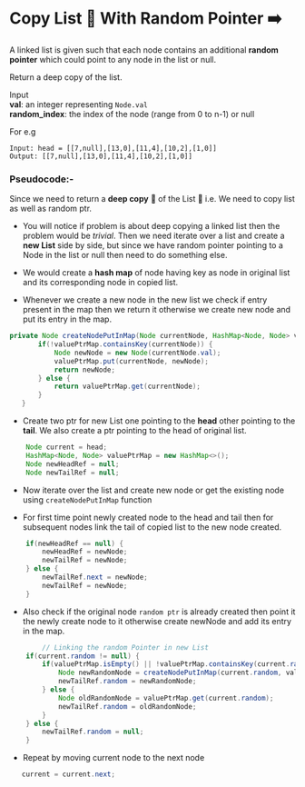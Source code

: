 # Copy List 🔗 With Random Pointer ➡️

A linked list is given such that each node contains an additional **random pointer** which could point to any node in the list or null.

Return a deep copy of the list.

Input <br/>
**val**: an integer representing `Node.val` <br/>
**random_index**: the index of the node (range from 0 to n-1) or null

For e.g

```
Input: head = [[7,null],[13,0],[11,4],[10,2],[1,0]]
Output: [[7,null],[13,0],[11,4],[10,2],[1,0]]
```

### Pseudocode:-

Since we need to return a **deep copy** 😬 of the List 🔗 i.e. We need to copy list as well as random ptr.

- You will notice if problem is about deep copying a linked list then the problem would be _trivial_. Then we need iterate over a list and create a **new List** side by side, but since we have random pointer pointing to a Node in the list or null then need to do something else.

- We would create a **hash map** of node having key as node in original list and its corresponding node in copied list.
- Whenever we create a new node in the new list we check if entry present in the map then we return it otherwise we create new node and put its entry in the map.

```java
private Node createNodePutInMap(Node currentNode, HashMap<Node, Node> valuePtrMap) {
       if(!valuePtrMap.containsKey(currentNode)) {
           Node newNode = new Node(currentNode.val);
           valuePtrMap.put(currentNode, newNode);
           return newNode;
       } else {
           return valuePtrMap.get(currentNode);
       }
   }
```

- Create two ptr for new List one pointing to the **head** other pointing to the **tail**. We also create a ptr pointing to the head of original list.

```java
    Node current = head;
    HashMap<Node, Node> valuePtrMap = new HashMap<>();
    Node newHeadRef = null;
    Node newTailRef = null;
```

- Now iterate over the list and create new node or get the existing node using `createNodePutInMap` function

- For first time point newly created node to the head and tail then for subsequent nodes link the tail of copied list to the new node created.

```java
    if(newHeadRef == null) {
        newHeadRef = newNode;
        newTailRef = newNode;
    } else {
        newTailRef.next = newNode;
        newTailRef = newNode;
    }
```

- Also check if the original node `random ptr` is already created then point it the newly create node to it otherwise create newNode and add its entry in the map.

```java
        // Linking the random Pointer in new List
    if(current.random != null) {
        if(valuePtrMap.isEmpty() || !valuePtrMap.containsKey(current.random)) {
            Node newRandomNode = createNodePutInMap(current.random, valuePtrMap);
            newTailRef.random = newRandomNode;
        } else {
            Node oldRandomNode = valuePtrMap.get(current.random);
            newTailRef.random = oldRandomNode;
        }
    } else {
        newTailRef.random = null;
    }
```

- Repeat by moving current node to the next node

```java
   current = current.next;
```
